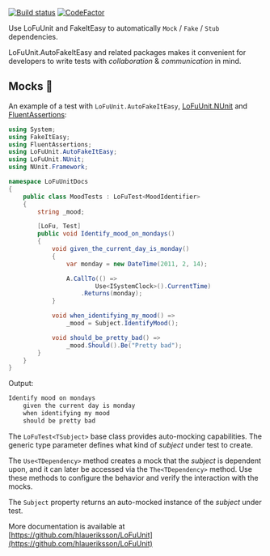 [![Build status](https://ci.appveyor.com/api/projects/status/ahjxbhw42vggh0su?svg=true)](https://ci.appveyor.com/project/hlaueriksson/lofuunit) [![CodeFactor](https://www.codefactor.io/repository/github/hlaueriksson/lofuunit/badge)](https://www.codefactor.io/repository/github/hlaueriksson/lofuunit)

Use LoFuUnit and FakeItEasy to automatically `Mock` / `Fake` / `Stub` dependencies.

LoFuUnit.AutoFakeItEasy and related packages makes it convenient for developers to write tests with _collaboration_ & _communication_ in mind.

## Mocks 🦆

An example of a test with `LoFuUnit.AutoFakeItEasy`, [LoFuUnit.NUnit](https://www.nuget.org/packages/LoFuUnit.NUnit/) and [FluentAssertions](https://www.nuget.org/packages/FluentAssertions/):

```csharp
using System;
using FakeItEasy;
using FluentAssertions;
using LoFuUnit.AutoFakeItEasy;
using LoFuUnit.NUnit;
using NUnit.Framework;

namespace LoFuUnitDocs
{
    public class MoodTests : LoFuTest<MoodIdentifier>
    {
        string _mood;

        [LoFu, Test]
        public void Identify_mood_on_mondays()
        {
            void given_the_current_day_is_monday()
            {
                var monday = new DateTime(2011, 2, 14);

                A.CallTo(() =>
                        Use<ISystemClock>().CurrentTime)
                    .Returns(monday);
            }

            void when_identifying_my_mood() =>
                _mood = Subject.IdentifyMood();

            void should_be_pretty_bad() =>
                _mood.Should().Be("Pretty bad");
        }
    }
}
```

Output:

```txt
Identify mood on mondays
	given the current day is monday
	when identifying my mood
	should be pretty bad
```

The `LoFuTest<TSubject>` base class provides auto-mocking capabilities. The generic type parameter defines what kind of _subject_ under test to create.

The `Use<TDependency>` method creates a mock that the _subject_ is dependent upon, and it can later be accessed via the `The<TDependency>` method.
Use these methods to configure the behavior and verify the interaction with the mocks.

The `Subject` property returns an auto-mocked instance of the _subject_ under test.

More documentation is available at [https://github.com/hlaueriksson/LoFuUnit](https://github.com/hlaueriksson/LoFuUnit)
